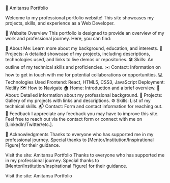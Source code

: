 🚀 Amitansu Portfolio

Welcome to my professional portfolio website! This site showcases my projects, skills, and experience as a Web Developer.

🌟 Website Overview
This portfolio is designed to provide an overview of my work and professional journey. Here, you can find:

👤 About Me: Learn more about my background, education, and interests.
📂 Projects: A detailed showcase of my projects, including descriptions, technologies used, and links to live demos or repositories.
🛠️ Skills: An outline of my technical skills and proficiencies.
✉️ Contact: Information on how to get in touch with me for potential collaborations or opportunities.
💻 Technologies Used
Frontend: React, HTML5, CSS3, JavaScript
Deployment: Netlify
🗺️ How to Navigate
🏠 Home: Introduction and a brief overview.
📝 About: Detailed information about my professional background.
📁 Projects: Gallery of my projects with links and descriptions.
⚙️ Skills: List of my technical skills.
📬 Contact: Form and contact information for reaching out.
📣 Feedback
I appreciate any feedback you may have to improve this site. Feel free to reach out via the contact form or connect with me on [LinkedIn/Twitter/etc.].

🙏 Acknowledgments
Thanks to everyone who has supported me in my professional journey. Special thanks to [Mentor/Institution/Inspirational Figure] for their guidance.

Visit the site: Amitansu Portfolio
Thanks to everyone who has supported me in my professional journey. Special thanks to [Mentor/Institution/Inspirational Figure] for their guidance.

Visit the site: Amitansu Portfolio

